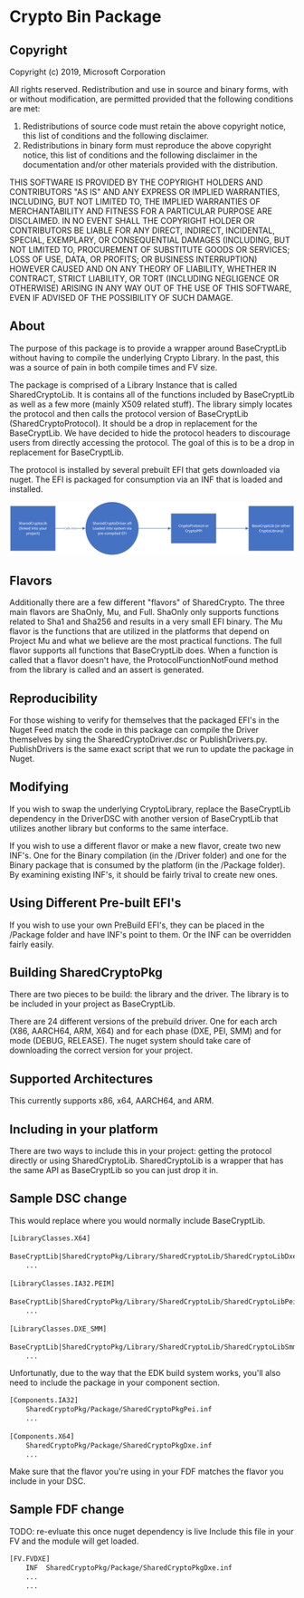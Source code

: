 # Crypto Bin Package

## Copyright

Copyright (c) 2019, Microsoft Corporation

All rights reserved. Redistribution and use in source and binary forms, with or
without modification, are permitted provided that the following conditions are
met:
1. Redistributions of source code must retain the above copyright notice, this
   list of conditions and the following disclaimer.
2. Redistributions in binary form must reproduce the above copyright notice,
   this list of conditions and the following disclaimer in the documentation
   and/or other materials provided with the distribution.

THIS SOFTWARE IS PROVIDED BY THE COPYRIGHT HOLDERS AND CONTRIBUTORS "AS IS" AND
ANY EXPRESS OR IMPLIED WARRANTIES, INCLUDING, BUT NOT LIMITED TO, THE IMPLIED
WARRANTIES OF MERCHANTABILITY AND FITNESS FOR A PARTICULAR PURPOSE ARE DISCLAIMED.
IN NO EVENT SHALL THE COPYRIGHT HOLDER OR CONTRIBUTORS BE LIABLE FOR ANY DIRECT,
INDIRECT, INCIDENTAL, SPECIAL, EXEMPLARY, OR CONSEQUENTIAL DAMAGES (INCLUDING,
BUT NOT LIMITED TO, PROCUREMENT OF SUBSTITUTE GOODS OR SERVICES; LOSS OF USE,
DATA, OR PROFITS; OR BUSINESS INTERRUPTION) HOWEVER CAUSED AND ON ANY THEORY OF
LIABILITY, WHETHER IN CONTRACT, STRICT LIABILITY, OR TORT (INCLUDING NEGLIGENCE
OR OTHERWISE) ARISING IN ANY WAY OUT OF THE USE OF THIS SOFTWARE, EVEN IF ADVISED
OF THE POSSIBILITY OF SUCH DAMAGE.

## About

The purpose of this package is to provide a wrapper around BaseCryptLib without having to compile the underlying Crypto Library. In the past, this was a source of pain in both compile times and FV size.

The package is comprised of a Library Instance that is called SharedCryptoLib. It is contains all of the functions included by BaseCryptLib as well as a few more (mainly X509 related stuff). The library simply locates the protocol and then calls the protocol version of BaseCryptLib (SharedCryptoProtocol). It should be a drop in replacement for the BaseCryptLib. We have decided to hide the protocol headers to discourage users from directly accessing the protocol. The goal of this is to be a drop in replacement for BaseCryptLib.

The protocol is installed by several prebuilt EFI that gets downloaded via nuget. The EFI is packaged for consumption via an INF that is loaded and installed.

![Diagram showing dependencies](SharedCryptoPkg.png "Diagram")


## Flavors

Additionally there are a few different "flavors" of SharedCrypto. The three main flavors are ShaOnly, Mu, and Full. ShaOnly only supports functions related to Sha1 and Sha256 and results in a very small EFI binary. The Mu flavor is the functions that are utilized in the platforms that depend on Project Mu and what we believe are the most practical functions. The full flavor supports all functions that BaseCryptLib does. When a function is called that a flavor doesn't have, the ProtocolFunctionNotFound method from the library is called and an assert is generated.


## Reproducibility

For those wishing to verify for themselves that the packaged EFI's in the Nuget Feed match the code in this package can compile the Driver themselves by sing the SharedCryptoDriver.dsc or PublishDrivers.py. PublishDrivers is the same exact script that we run to update the package in Nuget.

## Modifying

If you wish to swap the underlying CryptoLibrary, replace the BaseCryptLib dependency in the DriverDSC with another version of BaseCryptLib that utilizes another library but conforms to the same interface.

If you wish to use a different flavor or make a new flavor, create two new INF's. One for the Binary compilation (in the /Driver folder) and one for the Binary package that is consumed by the platform (in the /Package folder). By examining existing INF's, it should be fairly trival to create new ones.

## Using Different Pre-built EFI's

If you wish to use your own PreBuild EFI's, they can be placed in the /Package folder and have INF's point to them. Or the INF can be overridden fairly easily.

## Building SharedCryptoPkg

There are two pieces to be build: the library and the driver. The library is to be included in your project as BaseCryptLib.

There are 24 different versions of the prebuild driver. One for each arch (X86, AARCH64, ARM, X64) and for each phase (DXE, PEI, SMM) and for mode (DEBUG, RELEASE). The nuget system should take care of downloading the correct version for your project.

## Supported Architectures
This currently supports x86, x64, AARCH64, and ARM.

## Including in your platform

There are two ways to include this in your project: getting the protocol directly or using SharedCryptoLib. SharedCryptoLib is a wrapper that has the same API as BaseCryptLib so you can just drop it in.


## Sample DSC change

This would replace where you would normally include BaseCryptLib.

```
[LibraryClasses.X64]
    BaseCryptLib|SharedCryptoPkg/Library/SharedCryptoLib/SharedCryptoLibDxe.inf
    ...

[LibraryClasses.IA32.PEIM]
    BaseCryptLib|SharedCryptoPkg/Library/SharedCryptoLib/SharedCryptoLibPei.inf
    ...

[LibraryClasses.DXE_SMM]
    BaseCryptLib|SharedCryptoPkg/Library/SharedCryptoLib/SharedCryptoLibSmm.inf
    ...
```

Unfortunatly, due to the way that the EDK build system works, you'll also need to include the package in your component section.

```
[Components.IA32]
    SharedCryptoPkg/Package/SharedCryptoPkgPei.inf
    ...

[Components.X64]
    SharedCryptoPkg/Package/SharedCryptoPkgDxe.inf
    ...
```

Make sure that the flavor you're using in your FDF matches the flavor you include in your DSC.

## Sample FDF change

TODO: re-evluate this once nuget dependency is live
Include this file in your FV and the module will get loaded.

```
[FV.FVDXE]
    INF  SharedCryptoPkg/Package/SharedCryptoPkgDxe.inf
    ...
    ...
```
